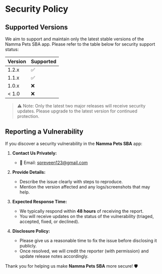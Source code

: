 # Security Policy

## Supported Versions

We aim to support and maintain only the latest stable versions of the Namma Pets SBA app. Please refer to the table below for security support status:

| Version     | Supported          |
| ----------- | ------------------ |
| 1.2.x       | :white_check_mark: |
| 1.1.x       | :white_check_mark: |
| 1.0.x       | :x:                |
| < 1.0       | :x:                |

> ⚠️ Note: Only the latest two major releases will receive security updates. Please upgrade to the latest version for continued protection.

## Reporting a Vulnerability

If you discover a security vulnerability in the **Namma Pets SBA** app:

1. **Contact Us Privately:**
   - 📧 Email: [spreveen123@gmail.com](mailto:spreveen123@gmail.com)

2. **Provide Details:**
   - Describe the issue clearly with steps to reproduce.
   - Mention the version affected and any logs/screenshots that may help.

3. **Expected Response Time:**
   - We typically respond within **48 hours** of receiving the report.
   - You will receive updates on the status of the vulnerability (triaged, accepted, fixed, or declined).

4. **Disclosure Policy:**
   - Please give us a reasonable time to fix the issue before disclosing it publicly.
   - Once resolved, we will credit the reporter (with permission) and update release notes accordingly.

Thank you for helping us make **Namma Pets SBA** more secure! 🛡️
